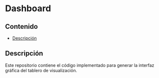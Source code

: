 # Dashboard

## Contenido
* [Descripción](#descripción)

## Descripción
Este repositorio contiene el código implementado para generar la interfaz gráfica del tablero de visualización.
